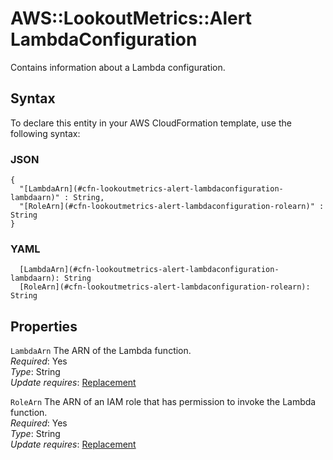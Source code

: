 # AWS::LookoutMetrics::Alert LambdaConfiguration<a name="aws-properties-lookoutmetrics-alert-lambdaconfiguration"></a>

Contains information about a Lambda configuration\.

## Syntax<a name="aws-properties-lookoutmetrics-alert-lambdaconfiguration-syntax"></a>

To declare this entity in your AWS CloudFormation template, use the following syntax:

### JSON<a name="aws-properties-lookoutmetrics-alert-lambdaconfiguration-syntax.json"></a>

```
{
  "[LambdaArn](#cfn-lookoutmetrics-alert-lambdaconfiguration-lambdaarn)" : String,
  "[RoleArn](#cfn-lookoutmetrics-alert-lambdaconfiguration-rolearn)" : String
}
```

### YAML<a name="aws-properties-lookoutmetrics-alert-lambdaconfiguration-syntax.yaml"></a>

```
  [LambdaArn](#cfn-lookoutmetrics-alert-lambdaconfiguration-lambdaarn): String
  [RoleArn](#cfn-lookoutmetrics-alert-lambdaconfiguration-rolearn): String
```

## Properties<a name="aws-properties-lookoutmetrics-alert-lambdaconfiguration-properties"></a>

`LambdaArn`  <a name="cfn-lookoutmetrics-alert-lambdaconfiguration-lambdaarn"></a>
The ARN of the Lambda function\.  
*Required*: Yes  
*Type*: String  
*Update requires*: [Replacement](https://docs.aws.amazon.com/AWSCloudFormation/latest/UserGuide/using-cfn-updating-stacks-update-behaviors.html#update-replacement)

`RoleArn`  <a name="cfn-lookoutmetrics-alert-lambdaconfiguration-rolearn"></a>
The ARN of an IAM role that has permission to invoke the Lambda function\.  
*Required*: Yes  
*Type*: String  
*Update requires*: [Replacement](https://docs.aws.amazon.com/AWSCloudFormation/latest/UserGuide/using-cfn-updating-stacks-update-behaviors.html#update-replacement)
